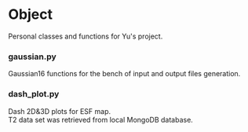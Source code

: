 # Object
Personal classes and functions for Yu's project.

### gaussian.py

Gaussian16 functions for the bench of input and output files generation.

### dash_plot.py

Dash 2D&3D plots for ESF map.  
T2 data set was retrieved from local MongoDB database.